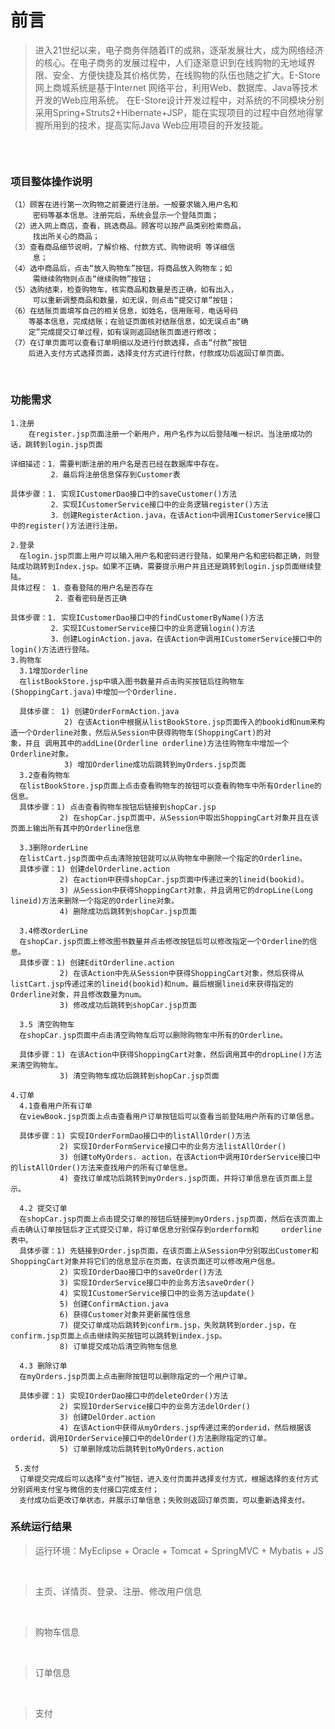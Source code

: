 # 前言
>进入21世纪以来，电子商务伴随着IT的成熟，逐渐发展壮大，成为网络经济的核心。在电子商务的发展过程中，人们逐渐意识到在线购物的无地域界限、安全、方便快捷及其价格优势，在线购物的队伍也随之扩大。E-Store网上商城系统是基于Internet 网络平台，利用Web、数据库、Java等技术开发的Web应用系统。 在E-Store设计开发过程中，对系统的不同模块分别采用Spring+Struts2+Hibernate+JSP，能在实现项目的过程中自然地得掌握所用到的技术，提高实际Java Web应用项目的开发技能。

<br>

![]() <br>
![]() <br>
![]() <br>
![]() <br>


### 项目整体操作说明 

    （1）顾客在进行第一次购物之前要进行注册。一般要求输入用户名和
         密码等基本信息。注册完后，系统会显示一个登陆页面； 
    （2）进入网上商店，查看，挑选商品。顾客可以按产品类别检索商品，
         找出所关心的商品；  
    （3）查看商品细节说明，了解价格、付款方式、购物说明 等详细信
         息；
    （4）选中商品后，点击“放入购物车”按钮，将商品放入购物车；如
         需继续购物则点击“继续购物”按钮；  
    （5）选购结束，检查购物车，核实商品和数量是否正确，如有出入，
         可以重新调整商品和数量，如无误，则点击“提交订单”按钮；  
    （6）在结账页面填写自己的相关信息，如姓名，信用账号，电话号码
        等基本信息，完成结账；在验证页面核对结账信息，如无误点击“确
        定”完成提交订单过程，如有误则返回结账页面进行修改；
    （7）在订单页面可以查看订单明细以及进行付款选择，点击“付款”按钮
        后进入支付方式选择页面，选择支付方式进行付款，付款成功后返回订单页面。

<br>

### 功能需求

    1.注册
        在register.jsp页面注册一个新用户，用户名作为以后登陆唯一标识。当注册成功的话，跳转到login.jsp页面

    详细描述：1．需要判断注册的用户名是否已经在数据库中存在。
             2．最后将注册信息保存到Customer表

    具体步骤：1. 实现ICustomerDao接口中的saveCustomer()方法
             2．实现ICustomerService接口中的业务逻辑register()方法
             3．创建RegisterAction.java，在该Action中调用ICustomerService接口中的register()方法进行注册。

    2.登录
      在login.jsp页面上用户可以输入用户名和密码进行登陆，如果用户名和密码都正确，则登陆成功跳转到Index.jsp。如果不正确，需要提示用户并且还是跳转到login.jsp页面继续登陆。
    具体过程： 1．查看登陆的用户名是否存在
              2．查看密码是否正确

    具体步骤：1. 实现ICustomerDao接口中的findCustomerByName()方法
             2．实现ICustomerService接口中的业务逻辑login()方法
             3．创建LoginAction.java，在该Action中调用ICustomerService接口中的login()方法进行登陆。
    3.购物车
      3.1增加orderline
      在listBookStore.jsp中填入图书数量并点击购买按钮后往购物车(ShoppingCart.java)中增加一个Orderline.

      具体步骤： 1) 创建OrderFormAction.java
                2) 在该Action中根据从listBookStore.jsp页面传入的bookid和num来构造一个Orderline对象，然后从Session中获得购物车(ShoppingCart)的对                  象，并且 调用其中的addLine(Orderline orderline)方法往购物车中增加一个Orderline对象。
                3) 增加Orderline成功后跳转到myOrders.jsp页面
      3.2查看购物车
      在listBookStore.jsp页面上点击查看购物车的按钮可以查看购物车中所有Orderline的信息。
      具体步骤：1) 点击查看购物车按钮后链接到shopCar.jsp
               2) 在shopCar.jsp页面中，从Session中取出ShoppingCart对象并且在该页面上输出所有其中的Orderline信息

      3.3删除orderLine
      在listCart.jsp页面中点击清除按钮就可以从购物车中删除一个指定的Orderline。
      具体步骤：1) 创建delOrderline.action		 
               2) 在action中获得shopCar.jsp页面中传递过来的lineid(bookid)。
               3) 从Session中获得ShoppingCart对象，并且调用它的dropLine(Long lineid)方法来删除一个指定的Orderline对象。
               4) 删除成功后跳转到shopCar.jsp页面

      3.4修改orderLine
      在shopCar.jsp页面上修改图书数量并点击修改按钮后可以修改指定一个Orderline的信息。
      具体步骤：1) 创建EditOrderline.action
               2) 在该Action中先从Session中获得ShoppingCart对象，然后获得从listCart.jsp传递过来的lineid(bookid)和num，最后根据lineid来获得指定的             Orderline对象，并且修改数量为num。
               3) 修改成功后跳转到shopCar.jsp页面

      3.5 清空购物车
      在shopCar.jsp页面中点击清空购物车后可以删除购物车中所有的Orderline。

      具体步骤：1) 在该Action中获得ShoppingCart对象，然后调用其中的dropLine()方法来清空购物车。
               3) 清空购物车成功后跳转到shopCar.jsp页面

    4.订单
      4.1查看用户所有订单
      在viewBook.jsp页面上点击查看用户订单按钮后可以查看当前登陆用户所有的订单信息。

      具体步骤：1) 实现IOrderFormDao接口中的listAllOrder()方法
               2) 实现IOrderFormService接口中的业务方法listAllOrder()
               3) 创建toMyOrders. action，在该Action中调用IOrderService接口中的listAllOrder()方法来查找用户的所有订单信息。
               4) 查找订单成功后跳转到myOrders.jsp页面，并将订单信息在该页面上显示。

      4.2 提交订单
      在shopCar.jsp页面上点击提交订单的按钮后链接到myOrders.jsp页面，然后在该页面上点击确认订单按钮后才正式提交订单，将订单信息分别保存到orderform和     orderline表中。
      具体步骤：1) 先链接到Order.jsp页面，在该页面上从Session中分别取出Customer和ShoppingCart对象并将它们的信息显示在页面，在该页面还可以修改用户信息。
               2) 实现IOrderDao接口中的saveOrder()方法
               3) 实现IOrderService接口中的业务方法saveOrder()
               4) 实现ICustomerService接口中的业务方法update()
               5) 创建ConfirmAction.java
               6) 获得Customer对象并更新属性信息
               7) 提交订单成功后跳转到confirm.jsp，失败跳转到order.jsp，在confirm.jsp页面上点击继续购买按钮可以跳转到index.jsp。
               8) 订单提交成功后清空购物车信息

      4.3 删除订单
      在myOrders.jsp页面上点击删除按钮可以删除指定的一个用户订单。

      具体步骤：1) 实现IOrderDao接口中的deleteOrder()方法
               2) 实现IOrderService接口中的业务方法delOrder()
               3) 创建DelOrder.action
               4) 在该Action中获得从myOrders.jsp传递过来的orderid，然后根据该orderid，调用IOrderService接口中的delOrder()方法删除指定的订单。
               5) 订单删除成功后跳转到toMyOrders.action

     5.支付
      订单提交完成后可以选择“支付”按钮，进入支付页面并选择支付方式，根据选择的支付方式分别调用支付宝与微信的支付接口完成支付；
      支付成功后更改订单状态，并展示订单信息；失败则返回订单页面，可以重新选择支付。
  
  ### 系统运行结果
  
  >运行环境：MyEclipse + Oracle + Tomcat + SpringMVC + Mybatis + JS <br>
  ![]() 
  <br>
  
  >主页、详情页、登录、注册、修改用户信息<br>
  ![]()<br>
  ![]()<br>
  ![]()<br>
  ![]()<br>
  ![]()
  <br>
  
  >购物车信息<br>
  ![]()
  <br>
  
  >订单信息<br>
  ![]()<br>
  ![]()<br>
  ![]()
  <br>
  
  >支付<br>
  ![]()<br>
  ![]()
  <br>

          

